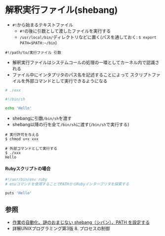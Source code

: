 # 解釈実行ファイル(shebang)
- `#!`から始まるテキストファイル
  - `#!`の後に引数として渡したファイルを実行する
  - `/usr/local/bin/`ディレクトリなどに置く(パスを通しておく: `$ export PATH=$PATH:~/bin`)

```
#!/path/to/実行ファイル 引数
```

- 解釈実行ファイルはシステムコールの処理の一環としてカーネル内で認識される
- ファイル中にインタプリタのパス名を記述することによって
  スクリプトファイルを外部コマンドとして実行できるようになる

```sh
# ./xxx

#!/bin/sh

echo 'Hello'
```
- shebangに引数`/bin/sh`を渡す
- shebang以降の行を全て`/bin/sh`に渡す(`/bin/sh`で実行する)

```
# 実行許可を与える
$ chmod u+x xxx

# 外部コマンドとして実行する
$ ./xxx
Hello
```

#### Rubyスクリプトの場合
```sh
#!/usr/bin/env ruby
# envコマンドを使用することでPATHからRubyインタープリタを探索する

puts 'Hello'
```

## 参照
- [作業の自動化、謎のおまじない shebang（シバン）、PATH を設定する](https://fjord.jp/kuroigamen/8.html)
- 詳解UNIXプログラミング第3版 8. プロセスの制御
